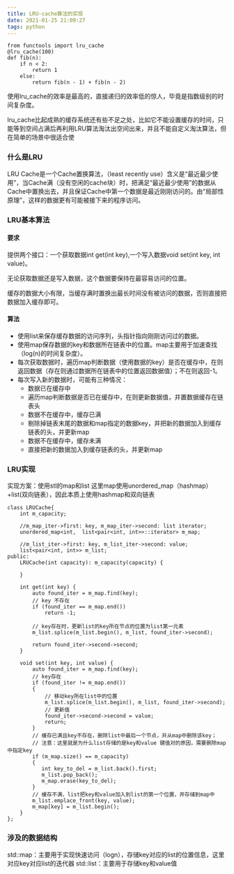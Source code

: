 ```yaml
---
title: LRU-cache算法的实现
date: 2021-01-25 21:09:27
tags: python
---
```


	from functools import lru_cache
	@lru_cache(100)
	def fib(n):
	    if n < 2:
	        return 1
	    else:
	        return fib(n - 1) + fib(n - 2)

使用lru_cache的效率是最高的，直接递归的效率低的惊人，毕竟是指数级别的时间复杂度。

lru_cache比起成熟的缓存系统还有些不足之处，比如它不能设置缓存的时间，只能等到空间占满后再利用LRU算法淘汰出空间出来，并且不能自定义淘汰算法，但在简单的场景中很适合使


### 什么是LRU

LRU Cache是一个Cache置换算法，（least recently use）含义是“最近最少使用”，当Cache满（没有空闲的cache块）时，把满足“最近最少使用”的数据从Cache中置换出去，并且保证Cache中第一个数据是最近刚刚访问的。由“局部性原理”，这样的数据更有可能被接下来的程序访问。

### LRU基本算法

#### 要求

提供两个接口：一个获取数据int get(int key),一个写入数据void set(int key, int value)。

无论获取数据还是写入数据，这个数据要保持在最容易访问的位置。

缓存的数据大小有限，当缓存满时置换出最长时间没有被访问的数据，否则直接把数据加入缓存即可。

#### 算法

 - 使用list来保存缓存数据的访问序列，头指针指向刚刚访问过的数据。
 - 使用map保存数据的key和数据所在链表中的位置。map主要用于加速查找（log(n)的时间复杂度）。
 - 每次获取数据时，遍历map判断数据（使用数据的key）是否在缓存中，在则返回数据（存在则通过数据所在链表中的位置返回数据值）；不在则返回-1。
 - 每次写入新的数据时，可能有三种情况：
	- 数据已在缓存中
	- 遍历map判断数据是否已在缓存中，在则更新数据值，并置数据缓存在链表头
	- 数据不在缓存中，缓存已满
	- 剔除掉链表末尾的数据和map指定的数据key，并把新的数据加入到缓存链表的头，并更新map
	- 数据不在缓存中，缓存未满
	- 直接把新的数据加入到缓存链表的头，并更新map


### LRU实现

实现方案：使用stl的map和list
这里map使用unordered_map（hashmap）+list(双向链表），因此本质上使用hashmap和双向链表

	class LRUCache{
	    int m_capacity;
	    
	    //m_map_iter->first: key, m_map_iter->second: list iterator;
	    unordered_map<int,  list<pair<int, int>>::iterator> m_map; 
	    
	    //m_list_iter->first: key, m_list_iter->second: value;
	    list<pair<int, int>> m_list;                              
	public:
	    LRUCache(int capacity): m_capacity(capacity) {
	      
	    }
	    
	    int get(int key) {
	        auto found_iter = m_map.find(key);
	        // key 不存在
	        if (found_iter == m_map.end()) 
	            return -1;
	        
	        // key存在时，更新list的key所在节点的位置为list第一元素
	        m_list.splice(m_list.begin(), m_list, found_iter->second); 
	        
	        return found_iter->second->second; 
	    }
	    
	    void set(int key, int value) {
	        auto found_iter = m_map.find(key);
	        // key存在
	        if (found_iter != m_map.end()) 
	        {
	            // 移动key所在list中的位置
	            m_list.splice(m_list.begin(), m_list, found_iter->second); 
	            // 更新值
	            found_iter->second->second = value; 
	            return;
	        }
	        // 缓存已满且key不存在，删除list中最后一个节点，并从map中删除该key；
	        // 注意：这里就是为什么list存储的是key和value 键值对的原因，需要删除map中指定key
	        if (m_map.size() == m_capacity) 
	        {
	           int key_to_del = m_list.back().first; 
	           m_list.pop_back();           
	           m_map.erase(key_to_del);  
	        }
	        // 缓存不满，list把key和value加入到list的第一个位置，并存储到map中
	        m_list.emplace_front(key, value); 
	        m_map[key] = m_list.begin();      
	    }
	};

### 涉及的数据结构
std::map：主要用于实现快速访问（logn），存储key对应的list的位置信息，这里对应key对应list的迭代器
std::list：主要用于存储key和value值